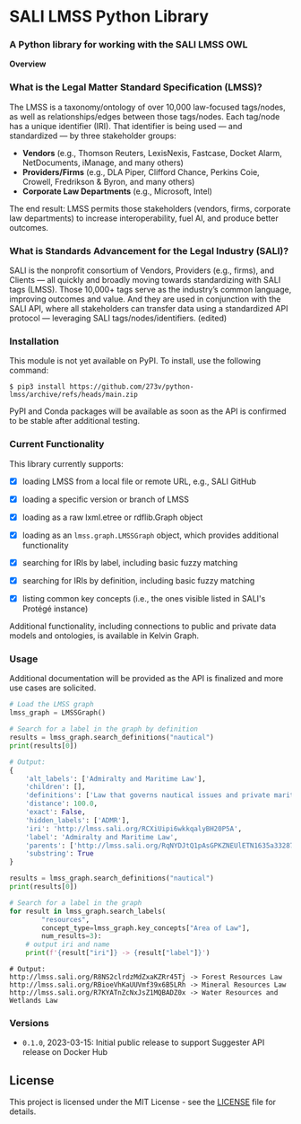 # SALI LMSS Python Library
### A Python library for working with the SALI LMSS OWL

**Overview**

### What is the Legal Matter Standard Specification (LMSS)?

The LMSS is a taxonomy/ontology of over 10,000 law-focused tags/nodes, as well as relationships/edges between those tags/nodes.  Each tag/node has a unique identifier (IRI). That identifier is being used — and standardized — by three stakeholder groups:
 * **Vendors** (e.g., Thomson Reuters, LexisNexis, Fastcase, Docket Alarm, NetDocuments, iManage, and many others)
 * **Providers/Firms** (e.g., DLA Piper, Clifford Chance, Perkins Coie, Crowell, Fredrikson & Byron, and many others)
 * **Corporate Law Departments** (e.g., Microsoft, Intel)

The end result: LMSS permits those stakeholders (vendors, firms, corporate law departments) to increase interoperability, fuel AI, and produce better outcomes.


### What is Standards Advancement for the Legal Industry (SALI)?
SALI is the nonprofit consortium of Vendors, Providers (e.g., firms), and Clients — all quickly and broadly moving towards standardizing with SALI tags (LMSS). Those 10,000+ tags serve as the industry’s common language, improving outcomes and value. And they are used in conjunction with the SALI API, where all stakeholders can transfer data using a standardized API protocol — leveraging SALI tags/nodes/identifiers. (edited) 


### Installation
This module is not yet available on PyPI. To install, use the following command:
```shell
$ pip3 install https://github.com/273v/python-lmss/archive/refs/heads/main.zip
```

PyPI and Conda packages will be available as soon as the API is confirmed to be stable
after additional testing.

### Current Functionality
This library currently supports:

 * [x] loading LMSS from a local file or remote URL, e.g., SALI GitHub
 * [x] loading a specific version or branch of LMSS
 * [x] loading as a raw lxml.etree or rdflib.Graph object
 * [x] loading as an `lmss.graph.LMSSGraph` object, which provides additional functionality
 * [x] searching for IRIs by label, including basic fuzzy matching
 * [x] searching for IRIs by definition, including basic fuzzy matching
 * [x] listing common key concepts (i.e., the ones visible listed in SALI's Protégé instance)


Additional functionality, including connections to public and private data models and ontologies, is
available in Kelvin Graph.

### Usage

Additional documentation will be provided as the API is finalized and more use 
cases are solicited.

```python
# Load the LMSS graph
lmss_graph = LMSSGraph()

# Search for a label in the graph by definition
results = lmss_graph.search_definitions("nautical")
print(results[0])

# Output:
{
    'alt_labels': ['Admiralty and Maritime Law'],
    'children': [],
    'definitions': ['Law that governs nautical issues and private maritime disputes.'],
    'distance': 100.0,
    'exact': False,
    'hidden_labels': ['ADMR'],
    'iri': 'http://lmss.sali.org/RCXiUipi6wkkqalyBH20P5A',
    'label': 'Admiralty and Maritime Law',
    'parents': ['http://lmss.sali.org/RqNYDJtQ1pAsGPKZNEUlETN1635a33287ad46c9986274ed71d37997'],
    'substring': True
}

results = lmss_graph.search_definitions("nautical")
print(results[0])

# Search for a label in the graph
for result in lmss_graph.search_labels(
        "resources", 
        concept_type=lmss_graph.key_concepts["Area of Law"], 
        num_results=3): 
    # output iri and name
    print(f'{result["iri"]} -> {result["label"]}')
```

```
# Output:
http://lmss.sali.org/R8NS2clrdzMdZxaKZRr45Tj -> Forest Resources Law
http://lmss.sali.org/RBioeVhKaUUVmf39x6B5LRh -> Mineral Resources Law
http://lmss.sali.org/R7KYATnZcNxJsZ1MQBADZ0x -> Water Resources and Wetlands Law
```

### Versions
 * `0.1.0`, 2023-03-15: Initial public release to support Suggester API release on Docker Hub

## License
This project is licensed under the MIT License - see the [LICENSE](LICENSE) file for details.
